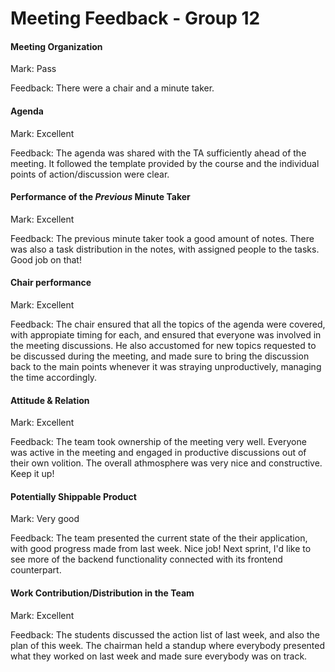 # Meeting Feedback - Group 12

#### Meeting Organization

Mark: Pass

Feedback: There were a chair and a minute taker.


#### Agenda 

Mark: Excellent

Feedback: The agenda was shared with the TA sufficiently ahead of the meeting. It followed the template provided by the course and the individual points of action/discussion were clear.


#### Performance of the *Previous* Minute Taker

Mark: Excellent

Feedback: The previous minute taker took a good amount of notes. There was also a task distribution in the notes, with assigned people to the tasks. Good job on that!


#### Chair performance

Mark: Excellent

Feedback: The chair ensured that all the topics of the agenda were covered, with appropiate timing for each, and ensured that everyone was involved in the meeting discussions. He also accustomed for new topics requested to be discussed during the meeting, and made sure to bring the discussion back to the main points whenever it was straying unproductively, managing the time accordingly.


#### Attitude & Relation

Mark: Excellent

Feedback: The team took ownership of the meeting very well. Everyone was active in the meeting and engaged in productive discussions out of their own volition. The overall athmosphere was very nice and constructive. Keep it up!


#### Potentially Shippable Product

Mark: Very good

Feedback: The team presented the current state of the their application, with good progress made from last week. Nice job! Next sprint, I'd like to see more of the backend functionality connected with its frontend counterpart.


#### Work Contribution/Distribution in the Team

Mark: Excellent

Feedback: The students discussed the action list of last week, and also the plan of this week. The chairman held a standup where everybody presented what they worked on last week and made sure everybody was on track.


